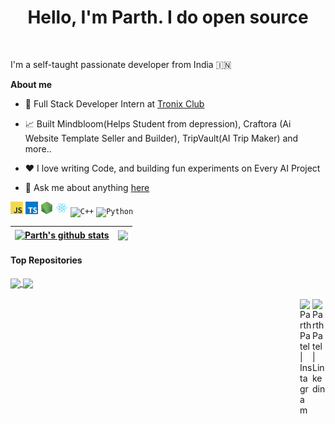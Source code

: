 <center><h1>Hello, I'm Parth. I do open source</h1></center>
<br />

I'm a self-taught passionate developer from India 🇮🇳

**About me**

- 💼 Full Stack Developer Intern at [Tronix Club](https://www.instagram.com/techtronixclub_official/)

- 📈 Built Mindbloom(Helps Student from depression), Craftora (Ai Website Template Seller and Builder), TripVault(AI Trip Maker) and more..

- ❤️ I love writing Code, and building fun experiments on Every AI Project

- 💬 Ask me about anything [here](https://github.com/parth-patel010/parth-patel010/issues)

<code><img height="20" alt="javascript" src="https://raw.githubusercontent.com/github/explore/80688e429a7d4ef2fca1e82350fe8e3517d3494d/topics/javascript/javascript.png"></code>
<code><img height="20" alt="typescript" src="https://raw.githubusercontent.com/github/explore/80688e429a7d4ef2fca1e82350fe8e3517d3494d/topics/typescript/typescript.png"></code>
<code><img height="20" alt="nodejs" src="https://raw.githubusercontent.com/github/explore/80688e429a7d4ef2fca1e82350fe8e3517d3494d/topics/nodejs/nodejs.png"></code> 
<code><img height="20" alt="react" src="https://raw.githubusercontent.com/github/explore/80688e429a7d4ef2fca1e82350fe8e3517d3494d/topics/react/react.png"></code>
<code><img height="20" alt="C++" src="https://brandslogos.com/wp-content/uploads/images/c-logo-black-and-white.png"></code>
<code><img height="20" alt="Python" src="https://freepngimg.com/download/android/72537-icons-python-programming-computer-social-tutorial.png"></code>   


| <a href="https://github.com/anuraghazra/github-readme-stats"><img align="center" src="https://github-readme-stats.vercel.app/api?username=parth-patel010&show_icons=true&include_all_commits=true&theme=buefy&hide_border=true" alt="Parth's github stats" /></a> | <a href="https://github.com/parth-patel010/github-readme-stats"><img align="center" src="https://github-readme-stats.vercel.app/api/top-langs/?username=parth-patel010&layout=compact&theme=buefy&hide_border=true" /></a> |
| ------------- | ------------- |

#### Top Repositories


<a href="https://github.com/parth-patel010/github-readme-stats">
  <img align="center" src="https://github-readme-stats.vercel.app/api/pin/?username=parth-patel010&repo=github-readme-stats&theme=buefy" />
</a>
<a href="https://github.com/parth-patel010/parth-patel010.github.io">
  <img align="center" src="https://github-readme-stats.vercel.app/api/pin/?username=parth-patel010&repo=anuraghazra.github.io&theme=buefy" />
</a>

<br />
<br />

<a href="https://www.linkedin.com/in/parth-patel010/">
  <img align="right" alt="Parth Patel | Linkedin" width="21px" src="https://cdn.freebiesupply.com/logos/large/2x/linkedin-icon-logo-png-transparent.png" />
</a>
<a href="https://www.instagram.com/parthpatel_.__/">
  <img align="right" alt="Parth Patel | Instagram" width="20px" src="https://imagepng.org/wp-content/uploads/2017/08/instagram-icone-icon.png" />
</a>
